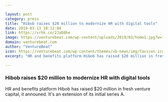```yaml
---

layout: post
category: press
title: "Hibob raises $20 million to modernize HR with digital tools"
date: 2019-03-13 10:12:04
link: https://vrhk.co/2JaD8he
image: https://venturebeat.com/wp-content/uploads/2019/03/home1.jpg?w=1200&strip=all
domain: venturebeat.com
author: "VentureBeat"
icon: https://venturebeat.com/wp-content/themes/vb-news/img/favicon.ico
excerpt: "HR and benefits platform Hibob has raised $20 million in fresh venture capital, it announed. It's an extension of its initial series A."

---
```


### Hibob raises $20 million to modernize HR with digital tools

HR and benefits platform Hibob has raised $20 million in fresh venture capital, it announed. It's an extension of its initial series A.